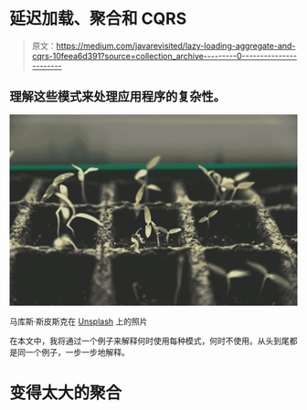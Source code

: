 # 延迟加载、聚合和 CQRS

> 原文：<https://medium.com/javarevisited/lazy-loading-aggregate-and-cqrs-10feea6d391?source=collection_archive---------0----------------------->

## 理解这些模式来处理应用程序的复杂性。

![](img/8eefe626a63c7176a69ce02391b5a0e9.png)

马库斯·斯皮斯克在 [Unsplash](https://unsplash.com?utm_source=medium&utm_medium=referral) 上的照片

在本文中，我将通过一个例子来解释何时使用每种模式，何时不使用。从头到尾都是同一个例子，一步一步地解释。

# 变得太大的聚合